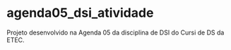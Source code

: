 # agenda05_dsi_atividade
Projeto desenvolvido na Agenda 05 da disciplina de DSI do Cursi de DS da ETEC.
